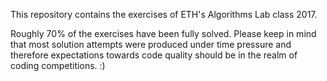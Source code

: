 This repository contains the exercises of ETH's Algorithms Lab class 2017. 

Roughly 70% of the exercises have been fully solved. Please keep in mind that most solution attempts were produced under time pressure and therefore expectations towards code quality should be in the realm of coding competitions. :)
